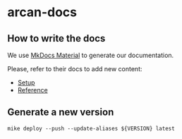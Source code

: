 # arcan-docs

## How to write the docs
We use [MkDocs Material](https://squidfunk.github.io/mkdocs-material/) to generate our documentation.

Please, refer to their docs to add new content:

- [Setup](https://squidfunk.github.io/mkdocs-material/setup/changing-the-colors/)
- [Reference](https://squidfunk.github.io/mkdocs-material/reference/)


## Generate a new version
```shell
mike deploy --push --update-aliases ${VERSION} latest
```